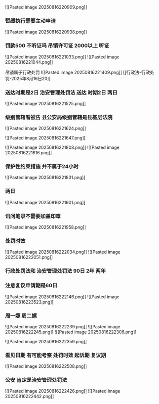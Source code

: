 ![[Pasted image 20250816220909.png]]

### 暂缓执行需要主动申请
![[Pasted image 20250816220938.png]]

### 罚款500 不听证吗 吊销许可证 2000以上 听证
![[Pasted image 20250816221033.png]]
![[Pasted image 20250816221044.png]]

吊销属于行政处罚
![[Pasted image 20250816221409.png]]
[[行政法-行政处罚-2025年8月16日20]]



### 送达时期是2日 治安管理处罚法 送达 时期2日 两日
![[Pasted image 20250816221525.png]]

### 级别管辖看被告 县公安局级别管辖是县基层法院
![[Pasted image 20250816221624.png]]

![[Pasted image 20250816221647.png]]

![[Pasted image 20250816221808.png]]
![[Pasted image 20250816221816.png]]
### 保护性约束措施 并不属于24小时
![[Pasted image 20250816221831.png]]

### 两日
![[Pasted image 20250816221901.png]]
### 讯问笔录不需要加盖印章
![[Pasted image 20250816221958.png]]

### 处罚时效
![[Pasted image 20250816222034.png]]
![[Pasted image 20250816222051.png]]
### 行政处罚法和 治安管理处罚法 90日 2年 两年
### 注意复议申请期是60日
![[Pasted image 20250816222146.png]]
![[Pasted image 20250816223523.png]]

### 周一嫖 周二嫖
![[Pasted image 20250816222239.png]]
![[Pasted image 20250816222245.png]]
![[Pasted image 20250816222306.png]]


![[Pasted image 20250816222359.png]]
### 看见日期 有可能考察 处罚时效 起诉期 复议期
![[Pasted image 20250816222508.png]]

### 公安 肯定是治安管理处罚法
![[Pasted image 20250816222426.png]]
![[Pasted image 20250816222442.png]]




